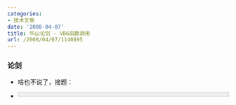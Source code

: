 ```yaml
---
categories:
- 技术文章
date: '2008-04-07'
title: 华山论剑 - VB6函数调用
url: /2008/04/07/1140895
---
```



### 论剑

*   啥也不说了，接题：
*   <div style="border: 1px solid #cccccc; padding: 4px 5px 4px 4px; background-color: #eeeeee; font-size: 13px; width: 98%;"><!--

    Code highlighting produced by Actipro CodeHighlighter (freeware)

    http://www.CodeHighlighter.com/

    --><span style="color: #0000ff;">Function</span><span style="color: #000000;">&nbsp;Test(a)

    &nbsp;&nbsp;&nbsp;a&nbsp;</span><span style="color: #000000;">=</span><span style="color: #000000;">&nbsp;a </span><span style="color: #000000;">+</span><span style="color: #000000;">&nbsp;</span><span style="color: #800080;">1</span><span style="color: #000000;">

    </span><span style="color: #0000ff;">End&nbsp;Function</span><span style="color: #000000;">

    c&nbsp;</span><span style="color: #000000;">=</span><span style="color: #000000;">&nbsp;</span><span style="color: #800080;">1</span><span style="color: #000000;">

    </span><span style="color: #008000;">'</span><span style="color: #008000;">------------------------------------</span><span style="color: #008000;">

    '</span><span style="color: #008000;">问题：</span><span style="color: #008000;">

    '</span><span style="color: #008000;">&nbsp;&nbsp;&nbsp;&nbsp;请说出分别调用下面四种方法的结果?</span><span style="color: #008000;">

    '</span><span style="color: #008000;">------------------------------------</span><span style="color: #008000;">

    '</span><span style="color: #008000;">方法一</span><span style="color: #008000;">

    </span><span style="color: #000000;">Test&nbsp;c

    </span><span style="color: #008000;">'</span><span style="color: #008000;">方法二</span><span style="color: #008000;">

    '</span><span style="color: #008000;">Test&nbsp;(c)</span><span style="color: #008000;">

    </span><span style="color: #000000;">

    </span><span style="color: #008000;">'</span><span style="color: #008000;">方法三</span><span style="color: #008000;">

    '</span><span style="color: #008000;">Test&nbsp;(c+1)</span><span style="color: #008000;">

    </span><span style="color: #000000;">

    </span><span style="color: #008000;">'</span><span style="color: #008000;">方法四</span><span style="color: #008000;">

    '</span><span style="color: #008000;">Call&nbsp;Test(c)</span><span style="color: #008000;">

    </span><span style="color: #000000;">

    </span><span style="color: #0000ff;">msgbox</span><span style="color: #000000;">&nbsp;c

    </span></div>

    正确答案：分别为：**2 , 1 , 1 , 2**

    你全答对了没？全答对了你可以直接**Return**了，没答对的话继续往下看。

### 追溯

*   几乎所有编程语言的函数传参都有**传值**和**传引用**之分，我们的VB老兄也不例外，而且，她选择了**传引用**作为其默认方式，甚者，她对所有变量类型不加挑剔，全部默认采用**传引用**的方式，包括整型变量(int)。这也是华山论剑败北的最根本原因。

    你可以在参数前使用**<span style="color: red;"><strong>ByVal**</span></strong>(传值)和**<span style="color: red;">ByRef</span>**(传引用)关键字指明参数传递的方式：
    <div style="border: 1px solid #cccccc; padding: 4px 5px 4px 4px; background-color: #eeeeee; font-size: 13px; width: 98%;"><!--

    Code highlighting produced by Actipro CodeHighlighter (freeware)

    http://www.CodeHighlighter.com/

    --><span style="color: #008000;">'</span><span style="color: #008000;">传值方式，c值不变</span><span style="color: #008000;">

    </span><span style="color: #0000ff;">Function</span><span style="color: #000000;">&nbsp;Test(ByVal&nbsp;a)

    &nbsp;&nbsp;&nbsp;a&nbsp;</span><span style="color: #000000;">=</span><span style="color: #000000;">&nbsp;a&nbsp;</span><span style="color: #000000;">+</span><span style="color: #000000;">&nbsp;</span><span style="color: #800080;">1</span><span style="color: #000000;">

    </span><span style="color: #0000ff;">End&nbsp;Function</span><span style="color: #000000;">

    c&nbsp;</span><span style="color: #000000;">=</span><span style="color: #000000;">&nbsp;</span><span style="color: #800080;">1</span><span style="color: #000000;">

    Test&nbsp;c

    </span><span style="color: #008000;">'</span><span style="color: #008000;">c&nbsp;=&nbsp;1</span></div>

    <div style="border: 1px solid #cccccc; padding: 4px 5px 4px 4px; background-color: #eeeeee; font-size: 13px; width: 98%;"><!--

    Code highlighting produced by Actipro CodeHighlighter (freeware)

    http://www.CodeHighlighter.com/

    --><span style="color: #008000;">'</span><span style="color: #008000;">传值方式，c值不变</span><span style="color: #008000;">

    </span><span style="color: #0000ff;">Function</span><span style="color: #000000;">&nbsp;Test(ByRef a)

    &nbsp;&nbsp;&nbsp;a&nbsp;</span><span style="color: #000000;">=</span><span style="color: #000000;">&nbsp;a&nbsp;</span><span style="color: #000000;">+</span><span style="color: #000000;">&nbsp;</span><span style="color: #800080;">1</span><span style="color: #000000;">

    </span><span style="color: #0000ff;">End&nbsp;Function</span><span style="color: #000000;">

    c&nbsp;</span><span style="color: #000000;">=</span><span style="color: #000000;">&nbsp;</span><span style="color: #800080;">1</span><span style="color: #000000;">

    Test&nbsp;c

    </span><span style="color: #008000;">'</span><span style="color: #008000;">c&nbsp;= 2

    </span></div>

### 领悟

*   通常，VB6的Function函数调用方法有两种：

        1.  **Func Params**

        如方法一：Test c
    2.  **Call Func(Params)**

        如方法四：Call Test(c)

    因此，论剑中的方法一和方法四实质上是一样的，参数c都是通过默认的传引用方式传递，执行完函数Test后，c的值会随之改变。因此方法一和方法四的结果为：**2**

    然而，江湖中似乎还流传着这样一种调用方法：

        *   **Func(Expression)**

        如方法二：Test(c) 和 方法三：Test(c+1)

    注
    意到没有，括号中的内容不是Params，而是Expression，是一个表达式，而表达式的计算结果会被保存到一个临时变量中传入函数体，函数调用完毕
    后临时变量也随之销毁。因此，调用方法二时，表达式(c)的计算结果为1，保存到了一个临时变量传入函数Test中，函数执行完成后，原来的c值并不发生
    改变。同理，方法三的调用更加显得直观一些，(c+1)的表达式运算结果被保存到了一个临时变量传入Test，原来的c值并不发送改变。所以，方法二和方
    法三的结果为：**1**

### 出师

总结如下：

1.  _**VB6和VBS中的函数参数默认是<span style="color: red;">ByRef</span>类型的。**_
2.  _**Test(c)方法调用时，VB会认为你传递的不是一个变量，而是一个表达式：(c) ，这个表达式运算结果，虽然与c值相同，但却是保存在一个临时变量中，这个临时变量的改变不会影响到原来的变量c**_